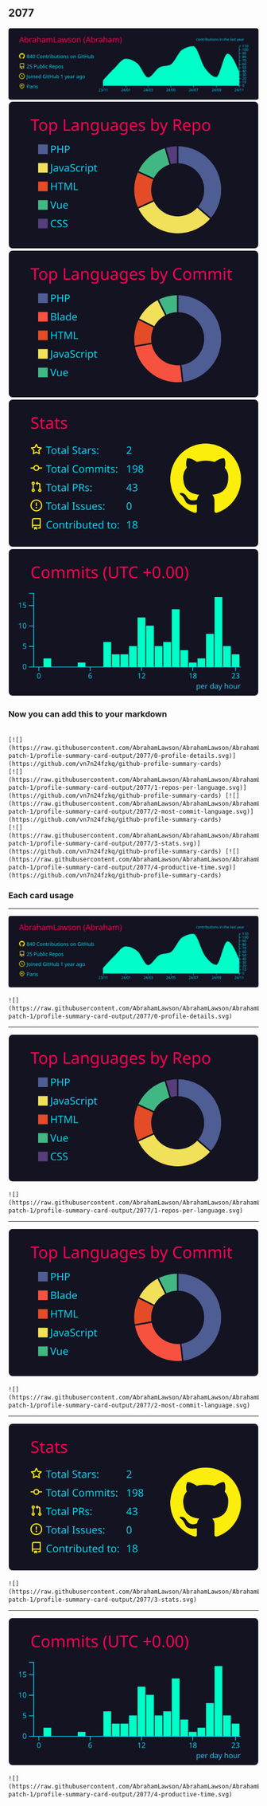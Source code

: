 ## 2077

[![](./0-profile-details.svg)](https://github.com/vn7n24fzkq/github-profile-summary-cards)
[![](./1-repos-per-language.svg)](https://github.com/vn7n24fzkq/github-profile-summary-cards) [![](./2-most-commit-language.svg)](https://github.com/vn7n24fzkq/github-profile-summary-cards)
[![](./3-stats.svg)](https://github.com/vn7n24fzkq/github-profile-summary-cards) [![](./4-productive-time.svg)](https://github.com/vn7n24fzkq/github-profile-summary-cards)
### Now you can add this to your markdown
```

[![](https://raw.githubusercontent.com/AbrahamLawson/AbrahamLawson/AbrahamLawson-patch-1/profile-summary-card-output/2077/0-profile-details.svg)](https://github.com/vn7n24fzkq/github-profile-summary-cards)
[![](https://raw.githubusercontent.com/AbrahamLawson/AbrahamLawson/AbrahamLawson-patch-1/profile-summary-card-output/2077/1-repos-per-language.svg)](https://github.com/vn7n24fzkq/github-profile-summary-cards) [![](https://raw.githubusercontent.com/AbrahamLawson/AbrahamLawson/AbrahamLawson-patch-1/profile-summary-card-output/2077/2-most-commit-language.svg)](https://github.com/vn7n24fzkq/github-profile-summary-cards)
[![](https://raw.githubusercontent.com/AbrahamLawson/AbrahamLawson/AbrahamLawson-patch-1/profile-summary-card-output/2077/3-stats.svg)](https://github.com/vn7n24fzkq/github-profile-summary-cards) [![](https://raw.githubusercontent.com/AbrahamLawson/AbrahamLawson/AbrahamLawson-patch-1/profile-summary-card-output/2077/4-productive-time.svg)](https://github.com/vn7n24fzkq/github-profile-summary-cards)

```

### Each card usage
---

![](./0-profile-details.svg)

```
![](https://raw.githubusercontent.com/AbrahamLawson/AbrahamLawson/AbrahamLawson-patch-1/profile-summary-card-output/2077/0-profile-details.svg)
```

    

---

![](./1-repos-per-language.svg)

```
![](https://raw.githubusercontent.com/AbrahamLawson/AbrahamLawson/AbrahamLawson-patch-1/profile-summary-card-output/2077/1-repos-per-language.svg)
```

    

---

![](./2-most-commit-language.svg)

```
![](https://raw.githubusercontent.com/AbrahamLawson/AbrahamLawson/AbrahamLawson-patch-1/profile-summary-card-output/2077/2-most-commit-language.svg)
```

    

---

![](./3-stats.svg)

```
![](https://raw.githubusercontent.com/AbrahamLawson/AbrahamLawson/AbrahamLawson-patch-1/profile-summary-card-output/2077/3-stats.svg)
```

    

---

![](./4-productive-time.svg)

```
![](https://raw.githubusercontent.com/AbrahamLawson/AbrahamLawson/AbrahamLawson-patch-1/profile-summary-card-output/2077/4-productive-time.svg)
```

    
